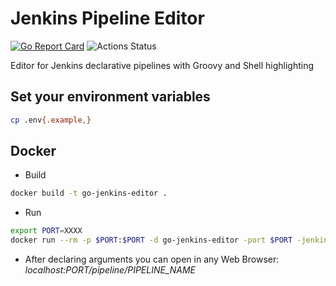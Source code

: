 # Jenkins Pipeline Editor

[![Go Report Card](https://goreportcard.com/badge/github.com/MGSousa/go-jenkins-editor)](https://goreportcard.com/report/github.com/MGSousa/go-jenkins-editor)
![Actions Status](https://github.com/MGSousa/go-jenkins-editor/workflows/Release/badge.svg)

Editor for Jenkins declarative pipelines with Groovy and Shell highlighting

## Set your environment variables
```sh
cp .env{.example,}
```

## Docker
 - Build
```sh
docker build -t go-jenkins-editor . 
```

 - Run
```sh
export PORT=XXXX
docker run --rm -p $PORT:$PORT -d go-jenkins-editor -port $PORT -jenkinsUrl http://localhost:8080
```

 - After declaring arguments you can open in any Web Browser: *localhost:$PORT/pipeline/$PIPELINE_NAME*